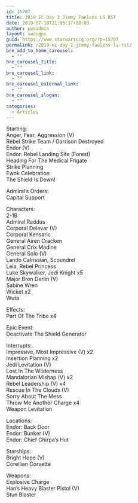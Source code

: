 ```yaml
---
id: 15707
title: 2019 EC Day 2 Jimmy Faelens LS RST
date: 2019-07-18T21:05:17+00:00
author: pwsadmin
layout: swccgpc
guid: https://www.starwarsccg.org/?p=15707
permalink: /2019-ec-day-2-jimmy-faelens-ls-rst/
bre_add_to_home_carousel:
  - ""
bre_carousel_title:
  - ""
bre_carousel_link:
  - ""
bre_carousel_external_link:
  - ""
bre_carousel_slogan:
  - ""
categories:
  - Articles
---
```

Starting:  
Anger, Fear, Aggression (V)  
Rebel Strike Team / Garrison Destroyed  
Endor (V)  
Endor: Rebel Landing Site (Forest)  
Heading For The Medical Frigate  
Strike Planning  
Ewok Celebration  
The Shield Is Down!

Admiral&#8217;s Orders:  
Capital Support

Characters:  
2-1B  
Admiral Raddus  
Corporal Delevar (V)  
Corporal Kensaric  
General Airen Cracken  
General Crix Madine  
General Solo (V)  
Lando Calrissian, Scoundrel  
Leia, Rebel Princess  
Luke Skywalker, Jedi Knight x5  
Major Bren Derlin (V)  
Sabine Wren  
Wicket x2  
Wuta

Effects:  
Part Of The Tribe x4

Epic Event:  
Deactivate The Shield Generator

Interrupts:  
Impressive, Most Impressive (V) x2  
Insertion Planning x2  
Jedi Levitation (V)  
Lost In The Wilderness  
Mandalorian Mishap (V) x2  
Rebel Leadership (V) x4  
Rescue In The Clouds (V)  
Sorry About The Mess  
Throw Me Another Charge x4  
Weapon Levitation

Locations:  
Endor: Back Door  
Endor: Bunker (V)  
Endor: Chief Chirpa&#8217;s Hut

Starships:  
Bright Hope (V)  
Corellian Corvette

Weapons:  
Explosive Charge  
Han&#8217;s Heavy Blaster Pistol (V)  
Stun Blaster